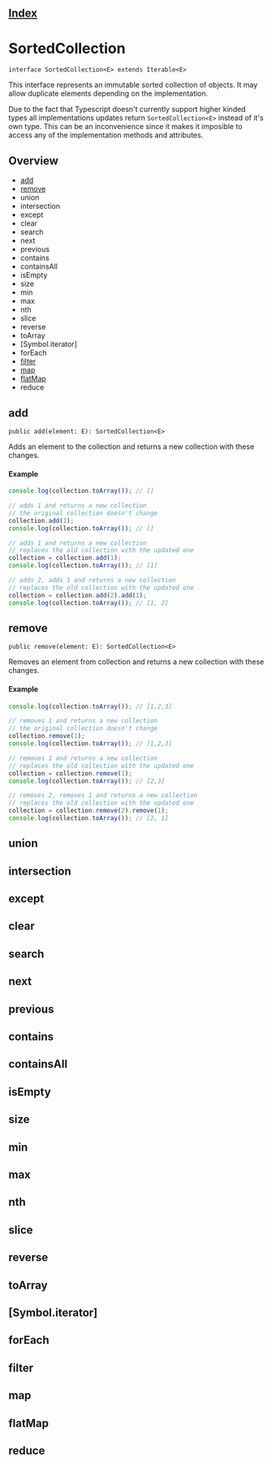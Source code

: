 ## [Index](/#documentation)
# SortedCollection
`interface SortedCollection<E> extends Iterable<E>`

This interface represents an immutable sorted collection of objects. It may allow duplicate elements depending on the implementation.

Due to the fact that Typescript doesn't currently support higher kinded types all implementations updates return `SortedCollection<E>` instead of it's own type. This can be an inconvenience since it makes it imposible to access any of the implementation methods and attributes.

## Overview
* [add](#add)
* [remove](#remove)
* union
* intersection
* except
* clear
* search
* next
* previous
* contains
* containsAll
* isEmpty
* size
* min
* max
* nth
* slice
* reverse
* toArray
* [Symbol.iterator]
* forEach
* [filter](#filter)
* [map](#map)
* [flatMap](#flatMap)
* reduce

## add
`public add(element: E): SortedCollection<E>`

Adds an element to the collection and returns a new collection with these changes.

#### Example
```typescript
console.log(collection.toArray()); // []

// adds 1 and returns a new collection
// the original collection doesn't change
collection.add(1);
console.log(collection.toArray()); // []

// adds 1 and returns a new collection
// replaces the old collection with the updated one
collection = collection.add(1);
console.log(collection.toArray()); // [1]

// adds 2, adds 1 and returns a new collection
// replaces the old collection with the updated one
collection = collection.add(2).add(1);
console.log(collection.toArray()); // [1, 2]
```
## remove
`public remove(element: E): SortedCollection<E>`

Removes an element from collection and returns a new collection with these changes.

#### Example
```typescript
console.log(collection.toArray()); // [1,2,3]

// removes 1 and returns a new collection
// the original collection doesn't change
collection.remove(1);
console.log(collection.toArray()); // [1,2,3]

// removes 1 and returns a new collection
// replaces the old collection with the updated one
collection = collection.remove(1);
console.log(collection.toArray()); // [2,3]

// removes 2, removes 1 and returns a new collection
// replaces the old collection with the updated one
collection = collection.remove(2).remove(1);
console.log(collection.toArray()); // [2, 1]
```
## union
## intersection
## except
## clear
## search
## next
## previous
## contains
## containsAll
## isEmpty
## size
## min
## max
## nth
## slice
## reverse
## toArray
## [Symbol.iterator]
## forEach
## filter
## map
## flatMap
## reduce
